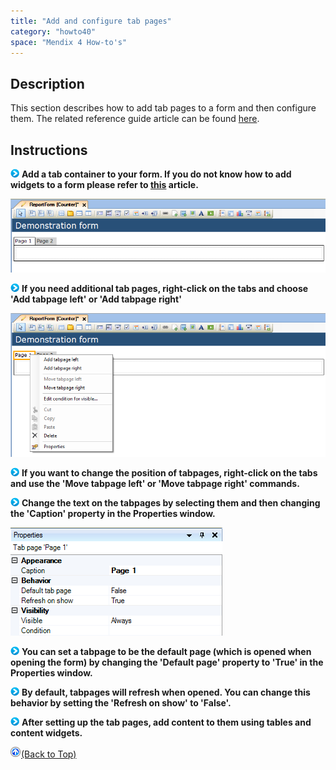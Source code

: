 ```yaml
---
title: "Add and configure tab pages"
category: "howto40"
space: "Mendix 4 How-to's"
---
```

## Description

This section describes how to add tab pages to a form and then configure them. The related reference guide article can be found [here](https://world.mendix.com/pages/releaseview.action?pageId=9699369).

## Instructions

![](attachments/819203/917932.png) **Add a tab container to your form. If you do not know how to add widgets to a form please refer to [this](https://world.mendix.com/display/howto25/Add+a+widget+to+a+form) article.**

![](attachments/2621477/2752732.png)

![](attachments/819203/917932.png) **If you need additional tab pages, right-click on the tabs and choose 'Add tabpage left' or 'Add tabpage right'**

![](attachments/2621477/2752733.png)

![](attachments/819203/917932.png) **If you want to change the position of tabpages, right-click on the tabs and use the 'Move tabpage left' or 'Move tabpage right' commands.**

![](attachments/819203/917932.png) **Change the text on the tabpages by selecting them and then changing the 'Caption' property in the Properties window.**

![](attachments/2621477/2752730.png)

![](attachments/819203/917932.png) **You can set a tabpage to be the default page (which is opened when opening the form) by changing the 'Default page' property to 'True' in the Properties window.**

![](attachments/819203/917932.png) **By default, tabpages will refresh when opened. You can change this behavior by setting the 'Refresh on show' to 'False'.**

![](attachments/819203/917932.png) **After setting up the tab pages, add content to them using tables and content widgets.**

[![](attachments/819203/917564.png)](add-and-configure-tab-pages)[(Back to Top)](add-and-configure-tab-pages)